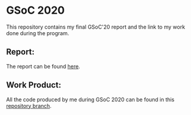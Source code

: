 
# GSoC 2020

This repository contains my final GSoC'20 report and the link to my work done during the program.

## Report:

The report can be found [here](https://github.com/MetalDent/GSoC-Final-Report/blob/master/GSoC_Final_Report_MetalDent.pdf).

## Work Product:

All the code produced by me during GSoC 2020 can be found in this [repository branch](https://github.com/MetalDent/AXIOM-Remote/tree/bootloader).
